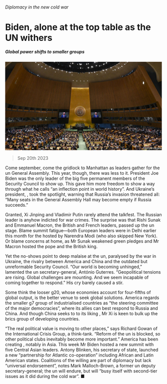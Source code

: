 ###### Diplomacy in the new cold war

# Biden, alone at the top table as the UN withers 

##### Global power shifts to smaller groups 

![image](images/20230923_USP501.jpg) 

> Sep 20th 2023 

Come september, come the gridlock to Manhattan as leaders gather for the un General Assembly. This year, though, there was less  to it. President Joe Biden was the only leader of the big five permanent members of the Security Council to show up. This gave him more freedom to show a way through what he calls “an inflection point in world history”. And Ukraine’s president, , took the spotlight, warning that Russia’s invasion threatened all: “Many seats in the General Assembly Hall may become empty if Russia succeeds.”

Granted, Xi Jinping and Vladimir Putin rarely attend the talkfest. The Russian leader is anyhow indicted for war crimes. The surprise was that Rishi Sunak and Emmanuel Macron, the British and French leaders, passed up the un stage. Blame summit fatigue—both European leaders were in Delhi earlier this month for the  hosted by Narendra Modi (who also skipped New York). Or blame concerns at home, as Mr Sunak weakened green pledges and Mr Macron hosted the pope and the British king. 

Yet the no-shows point to deep malaise at the un, paralysed by the war in Ukraine, the rivalry between America and China and the outdated but unreformable Security Council. “Our world is becoming unhinged,” lamented the un secretary-general, António Guterres. “Geopolitical tensions are rising. Global challenges are mounting. And we seem incapable of coming together to respond.” His cry barely caused a stir.

Some think the looser g20, whose economies account for four-fifths of global output, is the better venue to seek global solutions. America regards the smaller g7 group of industrialised countries as “the steering committee of the major democracies”, where its allies can best respond to Russia and China. And though China seeks to  to its liking , Mr Xi is keen to bulk up the brics group of developing countries. 

“The real political value is moving to other places,” says Richard Gowan of the International Crisis Group, a think-tank. “Reform of the un is blocked, so other political clubs inevitably become more important.” America has been creating , notably in Asia. This week Mr Biden hosted a new summit with five Central Asian leaders. Antony Blinken, his secretary of state, launched a new “partnership for Atlantic co-operation” including African and Latin American states. Coalitions of the willing are part of diplomacy but lack “universal endorsement”, notes Mark Malloch-Brown, a former un deputy secretary-general; the un will endure, but will “busy itself with second-tier issues as it did during the cold war”. ■


